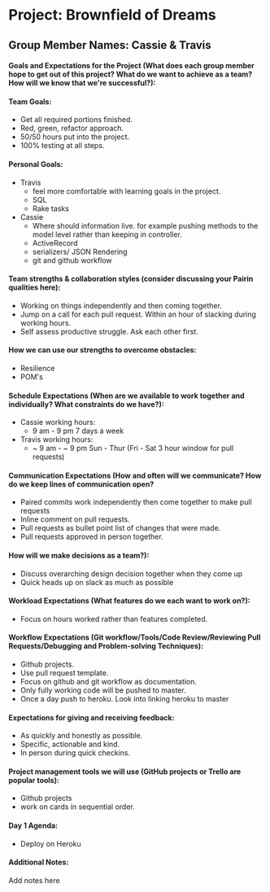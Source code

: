 # Project: Brownfield of Dreams

## Group Member Names: Cassie & Travis

#### Goals and Expectations for the Project (What does each group member hope to get out of this project? What do we want to achieve as a team? How will we know that we're successful?):

#### Team Goals:
* Get all required portions finished.
* Red, green, refactor approach.
* 50/50 hours put into the project.
* 100% testing at all steps.

#### Personal Goals:
* Travis
  * feel more comfortable with learning goals in the project.
  * SQL
  * Rake tasks
* Cassie
  * Where should information live. for example pushing methods to the model level rather than keeping in controller.
  * ActiveRecord
  * serializers/ JSON Rendering
  * git and github workflow

#### Team strengths & collaboration styles (consider discussing your Pairin qualities here):
* Working on things independently and then coming together.
* Jump on a call for each pull request. Within an hour of slacking during working hours.
* Self assess productive struggle. Ask each other first.

#### How we can use our strengths to overcome obstacles:
* Resilience
* POM's

#### Schedule Expectations (When are we available to work together and individually? What constraints do we have?):
* Cassie working hours:
  * 9 am - 9 pm 7 days a week
* Travis working hours:
  * ~ 9 am - ~ 9 pm Sun - Thur (Fri - Sat 3 hour window for pull requests)

#### Communication Expectations (How and often will we communicate? How do we keep lines of communication open?
* Paired commits work independently then come together to make pull requests
* Inline comment on pull requests.
* Pull requests as bullet point list of changes that were made.
* Pull requests approved in person together.

#### How will we make decisions as a team?):
* Discuss overarching design decision together when they come up
* Quick heads up on slack as much as possible


#### Workload Expectations (What features do we each want to work on?):
* Focus on hours worked rather than features completed.

#### Workflow Expectations (Git workflow/Tools/Code Review/Reviewing Pull Requests/Debugging and Problem-solving Techniques):
* Github projects.
* Use pull request template.
* Focus on github and git workflow as documentation.
* Only fully working code will be pushed to master.
* Once a day push to heroku. Look into linking heroku to master

#### Expectations for giving and receiving feedback:
* As quickly and honestly as possible.
* Specific, actionable and kind.
* In person during quick checkins.

#### Project management tools we will use (GitHub projects or Trello are popular tools):
* Github projects
* work on cards in sequential order.

#### Day 1 Agenda:
* Deploy on Heroku  

#### Additional Notes:
Add notes here
